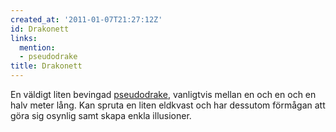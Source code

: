 ```yaml
---
created_at: '2011-01-07T21:27:12Z'
id: Drakonett
links:
  mention:
  - pseudodrake
title: Drakonett
---
```


En väldigt liten bevingad [pseudodrake], vanligtvis mellan en och en och en halv meter lång. Kan
spruta en liten eldkvast och har dessutom förmågan att göra sig osynlig samt skapa enkla illusioner.

  [pseudodrake]: pseudodrake
